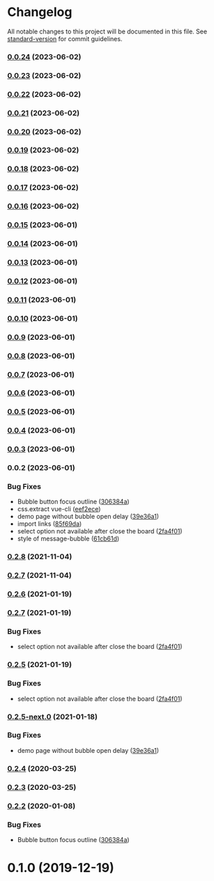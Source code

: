 # Changelog

All notable changes to this project will be documented in this file. See [standard-version](https://github.com/conventional-changelog/standard-version) for commit guidelines.

### [0.0.24](https://github.com/telepenin/vue-bot-ui/compare/v0.0.23...v0.0.24) (2023-06-02)

### [0.0.23](https://github.com/telepenin/vue-bot-ui/compare/v0.0.22...v0.0.23) (2023-06-02)

### [0.0.22](https://github.com/telepenin/vue-bot-ui/compare/v0.0.21...v0.0.22) (2023-06-02)

### [0.0.21](https://github.com/telepenin/vue-bot-ui/compare/v0.0.20...v0.0.21) (2023-06-02)

### [0.0.20](https://github.com/telepenin/vue-bot-ui/compare/v0.0.19...v0.0.20) (2023-06-02)

### [0.0.19](https://github.com/telepenin/vue-bot-ui/compare/v0.0.18...v0.0.19) (2023-06-02)

### [0.0.18](https://github.com/telepenin/vue-bot-ui/compare/v0.0.17...v0.0.18) (2023-06-02)

### [0.0.17](https://github.com/telepenin/vue-bot-ui/compare/v0.0.16...v0.0.17) (2023-06-02)

### [0.0.16](https://github.com/telepenin/vue-bot-ui/compare/v0.0.15...v0.0.16) (2023-06-02)

### [0.0.15](https://github.com/telepenin/vue-bot-ui/compare/v0.0.14...v0.0.15) (2023-06-01)

### [0.0.14](https://github.com/telepenin/vue-bot-ui/compare/v0.0.13...v0.0.14) (2023-06-01)

### [0.0.13](https://github.com/telepenin/vue-bot-ui/compare/v0.0.12...v0.0.13) (2023-06-01)

### [0.0.12](https://github.com/telepenin/vue-bot-ui/compare/v0.0.11...v0.0.12) (2023-06-01)

### [0.0.11](https://github.com/telepenin/vue-bot-ui/compare/v0.0.10...v0.0.11) (2023-06-01)

### [0.0.10](https://github.com/telepenin/vue-bot-ui/compare/v0.0.9...v0.0.10) (2023-06-01)

### [0.0.9](https://github.com/telepenin/vue-bot-ui/compare/v0.0.8...v0.0.9) (2023-06-01)

### [0.0.8](https://github.com/telepenin/vue-bot-ui/compare/v0.0.7...v0.0.8) (2023-06-01)

### [0.0.7](https://github.com/JuzSer/vue-bot-ui/compare/v0.0.6...v0.0.7) (2023-06-01)

### [0.0.6](https://github.com/JuzSer/vue-bot-ui/compare/v0.0.5...v0.0.6) (2023-06-01)

### [0.0.5](https://github.com/JuzSer/vue-bot-ui/compare/v0.0.4...v0.0.5) (2023-06-01)

### [0.0.4](https://github.com/JuzSer/vue-bot-ui/compare/v0.0.3...v0.0.4) (2023-06-01)

### [0.0.3](https://github.com/JuzSer/vue-bot-ui/compare/v0.0.2...v0.0.3) (2023-06-01)

### 0.0.2 (2023-06-01)


### Bug Fixes

* Bubble button focus outline ([306384a](https://github.com/JuzSer/vue-bot-ui/commit/306384ae1e271451ed54a5cc956c45233c69fa6c))
* css.extract vue-cli ([eef2ece](https://github.com/JuzSer/vue-bot-ui/commit/eef2ece26f374f9e55ef7092748b58da02f51508))
* demo page without bubble open delay ([39e36a1](https://github.com/JuzSer/vue-bot-ui/commit/39e36a127302c659d6c457fbb55f3b250c15aba6))
* import links ([85f69da](https://github.com/JuzSer/vue-bot-ui/commit/85f69da7c5be7e3a2012ed4ebc2682b71b8840f6))
* select option not available after close the board ([2fa4f01](https://github.com/JuzSer/vue-bot-ui/commit/2fa4f0133f8f9034ed85d3b7645af325a5d177cf))
* style of message-bubble ([61cb61d](https://github.com/JuzSer/vue-bot-ui/commit/61cb61dc100addfb5ba14e90cdbc96ffdbda94cb))

### [0.2.8](https://github.com/JuzSer/vue-bot-ui/compare/v0.2.7...v0.2.8) (2021-11-04)

### [0.2.7](https://github.com/JuzSer/vue-bot-ui/compare/v0.2.6...v0.2.7) (2021-11-04)

### [0.2.6](https://github.com/JuzSer/vue-bot-ui/compare/v0.2.7...v0.2.6) (2021-01-19)

### [0.2.7](https://github.com/JuzSer/vue-bot-ui/compare/v0.2.5-next.0...v0.2.7) (2021-01-19)


### Bug Fixes

* select option not available after close the board ([2fa4f01](https://github.com/JuzSer/vue-bot-ui/commit/2fa4f0133f8f9034ed85d3b7645af325a5d177cf))

### [0.2.5](https://github.com/JuzSer/vue-bot-ui/compare/v0.2.5-next.0...v0.2.5) (2021-01-19)


### Bug Fixes

* select option not available after close the board ([2fa4f01](https://github.com/JuzSer/vue-bot-ui/commit/2fa4f0133f8f9034ed85d3b7645af325a5d177cf))

### [0.2.5-next.0](https://github.com/JuzSer/vue-bot-ui/compare/v0.2.4...v0.2.5-next.0) (2021-01-18)


### Bug Fixes

* demo page without bubble open delay ([39e36a1](https://github.com/JuzSer/vue-bot-ui/commit/39e36a127302c659d6c457fbb55f3b250c15aba6))

### [0.2.4](https://github.com/JuzSer/vue-bot-ui/compare/v0.2.3...v0.2.4) (2020-03-25)

### [0.2.3](https://github.com/JuzSer/vue-bot-ui/compare/v0.2.2...v0.2.3) (2020-03-25)

### [0.2.2](https://github.com/JuzSer/vue-bot-ui/compare/v0.2.1...v0.2.2) (2020-01-08)


### Bug Fixes

* Bubble button focus outline ([306384a](https://github.com/JuzSer/vue-bot-ui/commit/306384ae1e271451ed54a5cc956c45233c69fa6c))

<a name="0.1.0"></a>

# 0.1.0 (2019-12-19)
